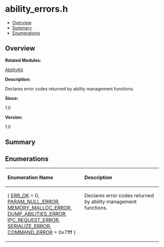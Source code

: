 # ability\_errors.h<a name="ZH-CN_TOPIC_0000001054918113"></a>

-   [Overview](#section1386862800165626)
-   [Summary](#section2001373327165626)
-   [Enumerations](#enum-members)

## **Overview**<a name="section1386862800165626"></a>

**Related Modules:**

[AbilityKit](AbilityKit.md)

**Description:**

Declares error codes returned by ability management functions. 

**Since:**

1.0

**Version:**

1.0

## **Summary**<a name="section2001373327165626"></a>

## Enumerations<a name="enum-members"></a>

<a name="table532420689165626"></a>
<table><thead align="left"><tr id="row623948952165626"><th class="cellrowborder" valign="top" width="50%" id="mcps1.1.3.1.1"><p id="p323457725165626"><a name="p323457725165626"></a><a name="p323457725165626"></a>Enumeration Name</p>
</th>
<th class="cellrowborder" valign="top" width="50%" id="mcps1.1.3.1.2"><p id="p120758569165626"><a name="p120758569165626"></a><a name="p120758569165626"></a>Description</p>
</th>
</tr>
</thead>
<tbody><tr id="row793267448165626"><td class="cellrowborder" valign="top" width="50%" headers="mcps1.1.3.1.1 "><p id="p1832305196165626"><a name="p1832305196165626"></a><a name="p1832305196165626"></a>{   <a href="AbilityKit.md#gga99fb83031ce9923c84392b4e92f956b5aa26c163b80b1f6786ca81dadc14b00fb">ERR_OK</a> = 0, <a href="AbilityKit.md#gga99fb83031ce9923c84392b4e92f956b5aa07793543807276aa96a35f35385266e">PARAM_NULL_ERROR</a>, <a href="AbilityKit.md#gga99fb83031ce9923c84392b4e92f956b5ac6fa7d9ef451bee4ccabaf54a2d1dfc2">MEMORY_MALLOC_ERROR</a>, <a href="AbilityKit.md#gga99fb83031ce9923c84392b4e92f956b5a9d4a52497266a38e4636693bb6cf965c">DUMP_ABILITIES_ERROR</a>,   <a href="AbilityKit.md#gga99fb83031ce9923c84392b4e92f956b5a95357b37369351e52b2244efb3af4cbc">IPC_REQUEST_ERROR</a>, <a href="AbilityKit.md#gga99fb83031ce9923c84392b4e92f956b5a05d12b70f719b309d4c6234a6bbc4214">SERIALIZE_ERROR</a>, <a href="AbilityKit.md#gga99fb83031ce9923c84392b4e92f956b5a0cfd5af1f777f6919ddef94e81b94b00">COMMAND_ERROR</a> = 0x7fff }</p>
</td>
<td class="cellrowborder" valign="top" width="50%" headers="mcps1.1.3.1.2 "><p id="p832734882165626"><a name="p832734882165626"></a><a name="p832734882165626"></a>Declares error codes returned by ability management functions. </p>
</td>
</tr>
</tbody>
</table>

